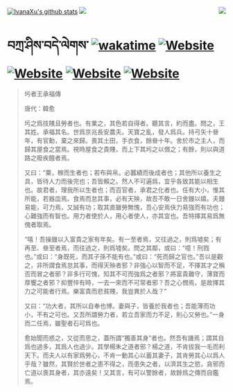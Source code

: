 [![IvanaXu's github stats](https://github-readme-stats.vercel.app/api?username=IvanaXu&theme=codeSTACKr)](https://github.com/anuraghazra/github-readme-stats)
<img align="right" src="https://github-readme-stats.vercel.app/api/top-langs/?username=IvanaXu&langs_count=8&theme=codeSTACKr" />
<img src="https://github-readme-stats.vercel.app/api/wakatime?username=IvanaXu&layout=compact&langs_count=8&theme=codeSTACKr&custom_title=Programming&nbsp;Times&nbsp;(Since&nbsp;Jul.29.2021)" />
# བཀྲ་ཤིས་བདེ་ལེགས་	[![wakatime](https://wakatime.com/badge/user/5043ee4a-e361-4607-9d47-d557f2005d05.svg)](https://wakatime.com/@5043ee4a-e361-4607-9d47-d557f2005d05)	[![Website](https://img.shields.io/website?label=tianchi&up_color=orange&up_message=IvanaXu&url=https%3A%2F%2Fshields.io)](https://tianchi.aliyun.com/home/science/scienceDetail?userId=1095279182618)	[![Website](https://img.shields.io/website?label=yuque&up_color=green&up_message=IvanaXu&url=https%3A%2F%2Fshields.io)](https://www.yuque.com/ivanaxu)	[![Website](https://img.shields.io/website?label=leetcode&up_color=yellow&up_message=IvanaXu&url=https%3A%2F%2Fshields.io)](https://leetcode.cn/u/ivanaxu)	[![Website](https://img.shields.io/website?label=aistudio&up_color=violet&up_message=IvanaXu&url=https%3A%2F%2Fshields.io)](https://aistudio.baidu.com/aistudio/personalcenter/thirdview/979775)
> 圬者王承福傳
> 
> 唐代：韓愈 
> 
> 圬之爲技賤且勞者也。有業之，其色若自得者。聽其言，約而盡。問之，王其姓。承福其名。世爲京兆長安農夫。天寶之亂，發人爲兵。持弓矢十叄年，有官勳，棄之來歸。喪其土田，手衣食，餘叄十年。舍於市之主人，而歸其屋食之當焉。視時屋食之貴賤，而上下其圬之以償之；有餘，則以與道路之廢疾餓者焉。
> 
> 又曰：“粟，稼而生者也；若布與帛。必蠶績而後成者也；其他所以養生之具，皆待人力而後完也；吾皆賴之。然人不可遍爲，宜乎各致其能以相生也。故君者，理我所以生者也；而百官者，承君之化者也。任有大小，惟其所能，若器皿焉。食焉而怠其事，必有天殃，故吾不敢一日舍鏝以嬉。夫鏝易能，可力焉，又誠有功；取其直雖勞無愧，吾心安焉伕力易強而有功也；心難強而有智也。用力者使於人，用心者使人，亦其宜也。吾特擇其易爲無傀者取焉。
> 
> “嘻！吾操鏝以入富貴之家有年矣。有一至者焉，又往過之，則爲墟矣；有再至、叄至者焉，而往過之，則爲墟矣。問之其鄰，或曰：“噫！刑戮也。”或曰：“身既死，而其子孫不能有也。”或曰：“死而歸之官也。”吾以是觀之，非所謂食焉怠其事，而得天殃者邪？非強心以智而不足，不擇其才之稱否而冒之者邪？非多行可愧，知其不可而強爲之者邪？將富貴難守，薄寶而厚饗之者邪？抑豐悴有時，一去一來而不可常者邪？吾之心憫焉，是故擇其力之可能者行焉。樂富貴而悲貧賤，我豈異於人哉？”
> 
> 又曰：“功大者，其所以自奉也博。妻與子，皆養於我者也；吾能薄而功小，不有之可也。又吾所謂勞力者，若立吾家而力不足，則心又勞也。”一身而二任焉，雖聖者石可爲也。
> 
> 愈始聞而惑之，又從而思之，蓋所謂“獨善其身”者也。然吾有譏焉；謂其自爲也過多，其爲人也過少。其學楊朱之道者邪？楊之道，不肯拔我一毛而利天下。而夫人以有家爲勞心，不肯一動其心以蓄其妻子，其肯勞其心以爲人乎哉？雖然，其賢於世者之患不得之，而患失之者，以濟其生之慾，貪邪而亡道以喪其身者，其亦遠矣！又其言，有可以警餘者，故餘爲之傳而自鑑焉。
>
